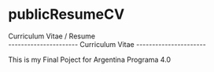 # publicResumeCV
Curriculum Vitae / Resume <br>
---------------------- Curriculum Vitae ----------------------<br>

This is my Final Poject for Argentina Programa 4.0
